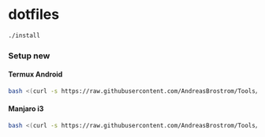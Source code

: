 # dotfiles
```bash
./install
```

### Setup new

#### Termux Android
```bash
bash <(curl -s https://raw.githubusercontent.com/AndreasBrostrom/Tools/master/SetupScripts/setupAndroidTermux.sh)
```

#### Manjaro i3
```bash
bash <(curl -s https://raw.githubusercontent.com/AndreasBrostrom/Tools/master/SetupScripts/setupManjaroI3.sh)
```

